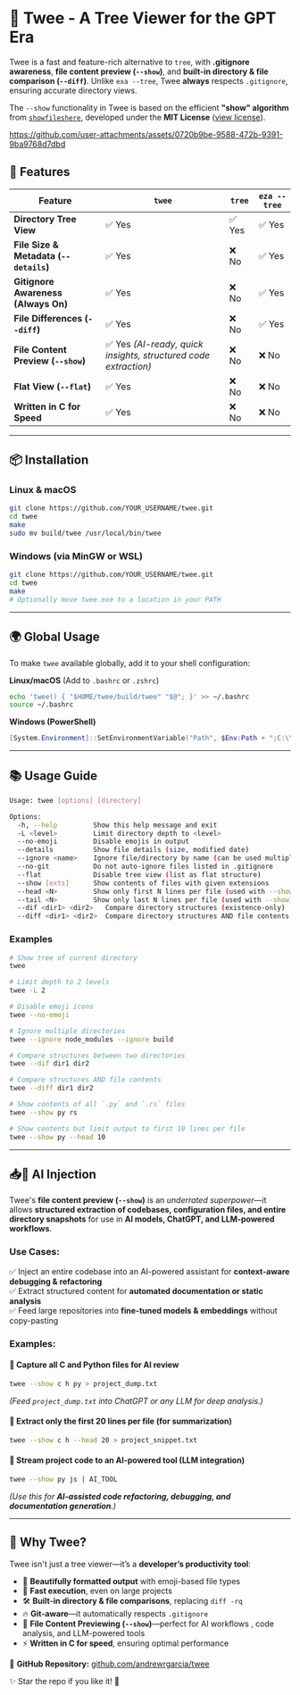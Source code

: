 # 🌳 Twee - A Tree Viewer for the GPT Era  

Twee is a fast and feature-rich alternative to `tree`, with **.gitignore awareness**, **file content preview (`--show`)**, and **built-in directory & file comparison (`--diff`)**. Unlike `exa --tree`, Twee **always** respects `.gitignore`, ensuring accurate directory views.

The `--show` functionality in Twee is based on the efficient **"show" algorithm** from [`showfileshere`](https://github.com/andrewrgarcia/showfileshere), developed under the **MIT License** ([view license](https://github.com/andrewrgarcia/showfileshere/blob/main/LICENSE)).  

https://github.com/user-attachments/assets/0720b9be-9588-472b-9391-9ba9768d7dbd

## 🚀 Features  

| Feature                                      | `twee` | `tree` | `eza --tree` |
|----------------------------------------------|--------|--------|--------------|
| **Directory Tree View**                      | ✅ Yes | ✅ Yes | ✅ Yes |
| **File Size & Metadata (`--details`)**       | ✅ Yes | ❌ No | ✅ Yes |
| **Gitignore Awareness (Always On)**          | ✅ Yes | ❌ No | ✅ Yes |
| **File Differences (`--diff`)**              | ✅ Yes | ❌ No | ✅ Yes |
| **File Content Preview (`--show`)**          | ✅ Yes *(AI-ready, quick insights, structured code extraction)* | ❌ No | ❌ No |
| **Flat View (`--flat`)**                     | ✅ Yes | ❌ No | ❌ No |
| **Written in C for Speed**                   | ✅ Yes | ❌ No | ❌ No |


---

## 📦 Installation  

### Linux & macOS  

```sh
git clone https://github.com/YOUR_USERNAME/twee.git
cd twee
make
sudo mv build/twee /usr/local/bin/twee
```

### Windows (via MinGW or WSL)

```sh
git clone https://github.com/YOUR_USERNAME/twee.git
cd twee
make
# Optionally move twee.exe to a location in your PATH
```

---

## 🌍 Global Usage

To make `twee` available globally, add it to your shell configuration:

**Linux/macOS** (Add to `.bashrc` or `.zshrc`)

```sh
echo 'twee() { "$HOME/twee/build/twee" "$@"; }' >> ~/.bashrc
source ~/.bashrc
```

**Windows (PowerShell)**

```powershell
[System.Environment]::SetEnvironmentVariable("Path", $Env:Path + ";C:\\path\\to\\twee", [System.EnvironmentVariableTarget]::User)
```

---

## 📚 Usage Guide

```sh
Usage: twee [options] [directory]

Options:
  -h, --help         Show this help message and exit
  -L <level>         Limit directory depth to <level>
  --no-emoji         Disable emojis in output
  --details          Show file details (size, modified date)
  --ignore <name>    Ignore file/directory by name (can be used multiple times)
  --no-git           Do not auto-ignore files listed in .gitignore
  --flat             Disable tree view (list as flat structure)
  --show [exts]      Show contents of files with given extensions
  --head <N>         Show only first N lines per file (used with --show)
  --tail <N>         Show only last N lines per file (used with --show)
  --dif <dir1> <dir2>   Compare directory structures (existence-only)
  --diff <dir1> <dir2>  Compare directory structures AND file contents
```

### Examples

```sh
# Show tree of current directory
twee

# Limit depth to 2 levels
twee -L 2

# Disable emoji icons
twee --no-emoji

# Ignore multiple directories
twee --ignore node_modules --ignore build

# Compare structures between two directories
twee --dif dir1 dir2

# Compare structures AND file contents
twee --diff dir1 dir2

# Show contents of all `.py` and `.rs` files
twee --show py rs

# Show contents but limit output to first 10 lines per file
twee --show py --head 10
```

---

## 📥🤖 AI Injection  

Twee's **file content preview (`--show`)** is an *underrated superpower*—it allows **structured extraction of codebases, configuration files, and entire directory snapshots** for use in **AI models, ChatGPT, and LLM-powered workflows**.  

### Use Cases: 
✅ Inject an entire codebase into an AI-powered assistant for **context-aware debugging & refactoring**  
✅ Extract structured content for **automated documentation or static analysis**  
✅ Feed large repositories into **fine-tuned models & embeddings** without copy-pasting  

### Examples:

#### 🔹 **Capture all C and Python files for AI review**
```sh
twee --show c h py > project_dump.txt
```
_(Feed `project_dump.txt` into ChatGPT or any LLM for deep analysis.)_

#### 🔹 **Extract only the first 20 lines per file (for summarization)**
```sh
twee --show c h --head 20 > project_snippet.txt
```

#### 🔹 **Stream project code to an AI-powered tool (LLM integration)**
```sh
twee --show py js | AI_TOOL
```
_(Use this for **AI-assisted code refactoring, debugging, and documentation generation**.)_

---

## 🌟 Why Twee?  

Twee isn't just a tree viewer—it’s a **developer’s productivity tool**:  

- 🎨 **Beautifully formatted output** with emoji-based file types  
- 🚀 **Fast execution**, even on large projects  
- 🛠️ **Built-in directory & file comparisons**, replacing `diff -rq`  
- 🔥 **Git-aware**—it automatically respects `.gitignore`  
- 📂 **File Content Previewing (`--show`)**—perfect for AI workflows , code analysis, and LLM-powered tools  
- ⚡ **Written in C for speed**, ensuring optimal performance  

🔗 **GitHub Repository:** [github.com/andrewrgarcia/twee](https://github.com/andrewrgarcia/twee)

✨ Star the repo if you like it! 🚀

